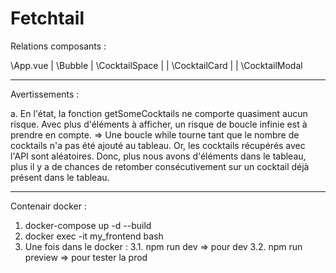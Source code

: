 # Fetchtail

Relations composants :

\App.vue
| \Bubble
| \CocktailSpace
| | \CocktailCard
| | \CocktailModal

---

Avertissements :

a. En l'état, la fonction getSomeCocktails ne comporte quasiment aucun risque. Avec plus d'éléments à afficher, un risque de boucle infinie est à prendre en compte.
=> Une boucle while tourne tant que le nombre de cocktails n'a pas été ajouté au tableau. Or, les cocktails récupérés avec l'API sont aléatoires. Donc, plus nous avons d'éléments dans le tableau, plus il y a de chances de retomber consécutivement sur un cocktail déjà présent dans le tableau.

---

Contenair docker :

1. docker-compose up -d --build
2. docker exec -it my_frontend bash
3. Une fois dans le docker :
   3.1. npm run dev => pour dev
   3.2. npm run preview => pour tester la prod
